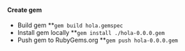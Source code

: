 #### Create gem
* Build gem
**`gem build hola.gemspec`
* Install gem locally
**`gem install ./hola-0.0.0.gem`
* Push gem to RubyGems.org
**`gem push hola-0.0.0.gem`

